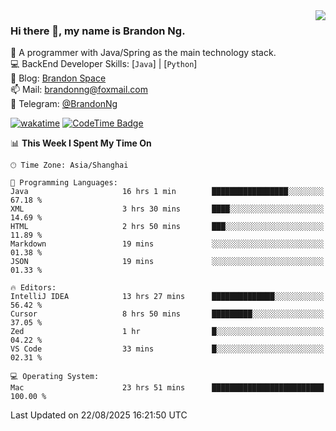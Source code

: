 <img  align="right" src="https://github-readme-stats-brandon0824.vercel.app/api/top-langs/?username=brandon0824&layout=compact">

### Hi there 👋, my name is Brandon Ng.

🌱 A programmer with Java/Spring as the main technology stack.  
💻 BackEnd Developer Skills: [`Java`] | [`Python`]  
📝 Blog: [Brandon Space](https://blog.brandonng.cc)  
📫 Mail: brandonng@foxmail.com  
📰 Telegram: [@BrandonNg](https://t.me/BrandonNg24)  

[![wakatime](https://wakatime.com/badge/user/940cafbf-f9d5-4b24-9a07-19bb072f52bb.svg)](https://wakatime.com/@940cafbf-f9d5-4b24-9a07-19bb072f52bb)
[![CodeTime Badge](https://shields.jannchie.com/endpoint?style=plastic&color=&url=https%3A%2F%2Fapi.codetime.dev%2Fv3%2Fusers%2Fshield%3Fuid%3D128%26minutes%3D10080)](https://codetime.dev)

<!--START_SECTION:waka-->
📊 **This Week I Spent My Time On** 

```text
🕑︎ Time Zone: Asia/Shanghai

💬 Programming Languages: 
Java                     16 hrs 1 min        █████████████████░░░░░░░░   67.18 % 
XML                      3 hrs 30 mins       ████░░░░░░░░░░░░░░░░░░░░░   14.69 % 
HTML                     2 hrs 50 mins       ███░░░░░░░░░░░░░░░░░░░░░░   11.89 % 
Markdown                 19 mins             ░░░░░░░░░░░░░░░░░░░░░░░░░   01.38 % 
JSON                     19 mins             ░░░░░░░░░░░░░░░░░░░░░░░░░   01.33 % 

🔥 Editors: 
IntelliJ IDEA            13 hrs 27 mins      ██████████████░░░░░░░░░░░   56.42 % 
Cursor                   8 hrs 50 mins       █████████░░░░░░░░░░░░░░░░   37.05 % 
Zed                      1 hr                █░░░░░░░░░░░░░░░░░░░░░░░░   04.22 % 
VS Code                  33 mins             █░░░░░░░░░░░░░░░░░░░░░░░░   02.31 % 

💻 Operating System: 
Mac                      23 hrs 51 mins      █████████████████████████   100.00 % 
```


 Last Updated on 22/08/2025 16:21:50 UTC
<!--END_SECTION:waka-->
